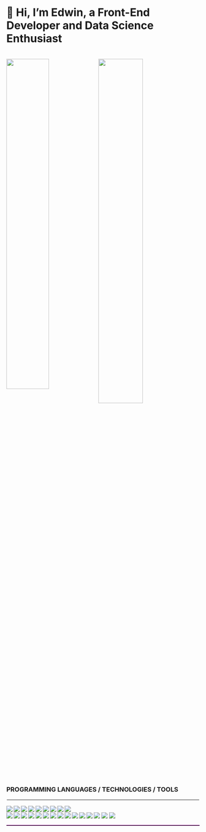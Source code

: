 # 👋 Hi, I’m Edwin, a Front-End Developer and Data Science Enthusiast

<br>
<img align='left' width='47%' src='https://github-readme-stats.vercel.app/api?username=Edwin574&show_icons=true&theme=highcontrast'/>

<img width='48%' src='https://github-readme-stats.vercel.app/api/top-langs/?username=Edwin574&langs_count=8&layout=compact&theme=highcontrast'/>
<br>

### PROGRAMMING LANGUAGES / TECHNOLOGIES / TOOLS
<hr style="border: 1px solid white;">
<img align="left" src="https://img.shields.io/badge/html5-%23E34F26.svg?style=for-the-badge&logo=html5&logoColor=white">
<img align="left" src="https://img.shields.io/badge/css3-%231572B6.svg?style=for-the-badge&logo=css3&logoColor=white"/>
<img align="left" src="https://img.shields.io/badge/javascript-%23323330.svg?style=for-the-badge&logo=javascript&logoColor=%23F7DF1E">

<img align="left" src="https://img.shields.io/badge/python-3670A0?style=for-the-badge&logo=python&logoColor=ffdd54"/>

<img align="left" src="https://img.shields.io/badge/typescript-%23007ACC.svg?style=for-the-badge&logo=typescript&logoColor=white"/>

<img align="left" src="https://img.shields.io/badge/git-%23F05033.svg?style=for-the-badge&logo=git&logoColor=white"/>
<img align="left" src="https://img.shields.io/badge/mysql-%2300f.svg?style=for-the-badge&logo=mysql&logoColor=white"/>
<img align="left" src="https://img.shields.io/badge/github-%23121011.svg?style=for-the-badge&logo=github&logoColor=white"/>
<img align="left" src="https://img.shields.io/badge/postgres-%23316192.svg?style=for-the-badge&logo=postgresql&logoColor=white"/>
<br>
<img  src="https://img.shields.io/badge/figma-%23F24E1E.svg?style=for-the-badge&logo=figma&logoColor=white"/>
<img align="left" src="https://img.shields.io/badge/Microsoft_Learn-258ffa?style=for-the-badge&logo=microsoft&logoColor=white"/>
<img align="left" src="https://img.shields.io/badge/Anaconda-%2344A833.svg?style=for-the-badge&logo=anaconda&logoColor=white"/>
<img align="left" src="https://img.shields.io/badge/bootstrap-%238511FA.svg?style=for-the-badge&logo=bootstrap&logoColor=white"/>
<img align="left" src="https://img.shields.io/badge/django-%23092E20.svg?style=for-the-badge&logo=django&logoColor=white"/>
<img align="left" src="https://img.shields.io/badge/DJANGO-REST-ff1709?style=for-the-badge&logo=django&logoColor=white&color=ff1709&labelColor=gray"/>
<img align="left" src="https://img.shields.io/badge/flask-%23000.svg?style=for-the-badge&logo=flask&logoColor=white"/>
<img align="left" src="https://img.shields.io/badge/MUI-%230081CB.svg?style=for-the-badge&logo=mui&logoColor=white"/>
<img align="left" src="https://img.shields.io/badge/react-%2320232a.svg?style=for-the-badge&logo=react&logoColor=%2361DAFB"/>

<img src="https://img.shields.io/badge/react_native-%2320232a.svg?style=for-the-badge&logo=react&logoColor=%2361DAFB"/>
<img align="left" src="https://img.shields.io/badge/redux-%23593d88.svg?style=for-the-badge&logo=redux&logoColor=white"/>
<img align="left" src="https://img.shields.io/badge/azure-%230072C6.svg?style=for-the-badge&logo=microsoftazure&logoColor=white"/>
<img align="left" src="https://img.shields.io/badge/github%20pages-121013?style=for-the-badge&logo=github&logoColor=white"/>
<img  align="left" src="https://img.shields.io/badge/jupyter-%23FA0F00.svg?style=for-the-badge&logo=jupyter&logoColor=white"/>
<img  src="https://img.shields.io/badge/Visual%20Studio%20Code-0078d7.svg?style=for-the-badge&logo=visual-studio-code&logoColor=white"/>
<hr style="border-top: 1px solid purple;">
